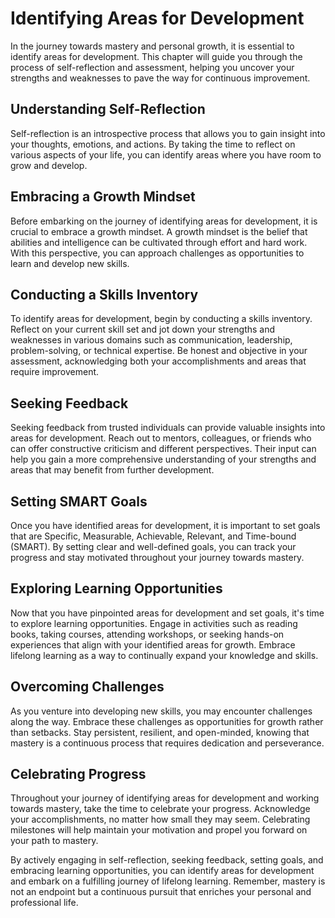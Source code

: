 Identifying Areas for Development
============================================

In the journey towards mastery and personal growth, it is essential to identify areas for development. This chapter will guide you through the process of self-reflection and assessment, helping you uncover your strengths and weaknesses to pave the way for continuous improvement.

Understanding Self-Reflection
-----------------------------

Self-reflection is an introspective process that allows you to gain insight into your thoughts, emotions, and actions. By taking the time to reflect on various aspects of your life, you can identify areas where you have room to grow and develop.

Embracing a Growth Mindset
--------------------------

Before embarking on the journey of identifying areas for development, it is crucial to embrace a growth mindset. A growth mindset is the belief that abilities and intelligence can be cultivated through effort and hard work. With this perspective, you can approach challenges as opportunities to learn and develop new skills.

Conducting a Skills Inventory
-----------------------------

To identify areas for development, begin by conducting a skills inventory. Reflect on your current skill set and jot down your strengths and weaknesses in various domains such as communication, leadership, problem-solving, or technical expertise. Be honest and objective in your assessment, acknowledging both your accomplishments and areas that require improvement.

Seeking Feedback
----------------

Seeking feedback from trusted individuals can provide valuable insights into areas for development. Reach out to mentors, colleagues, or friends who can offer constructive criticism and different perspectives. Their input can help you gain a more comprehensive understanding of your strengths and areas that may benefit from further development.

Setting SMART Goals
-------------------

Once you have identified areas for development, it is important to set goals that are Specific, Measurable, Achievable, Relevant, and Time-bound (SMART). By setting clear and well-defined goals, you can track your progress and stay motivated throughout your journey towards mastery.

Exploring Learning Opportunities
--------------------------------

Now that you have pinpointed areas for development and set goals, it's time to explore learning opportunities. Engage in activities such as reading books, taking courses, attending workshops, or seeking hands-on experiences that align with your identified areas for growth. Embrace lifelong learning as a way to continually expand your knowledge and skills.

Overcoming Challenges
---------------------

As you venture into developing new skills, you may encounter challenges along the way. Embrace these challenges as opportunities for growth rather than setbacks. Stay persistent, resilient, and open-minded, knowing that mastery is a continuous process that requires dedication and perseverance.

Celebrating Progress
--------------------

Throughout your journey of identifying areas for development and working towards mastery, take the time to celebrate your progress. Acknowledge your accomplishments, no matter how small they may seem. Celebrating milestones will help maintain your motivation and propel you forward on your path to mastery.

By actively engaging in self-reflection, seeking feedback, setting goals, and embracing learning opportunities, you can identify areas for development and embark on a fulfilling journey of lifelong learning. Remember, mastery is not an endpoint but a continuous pursuit that enriches your personal and professional life.
